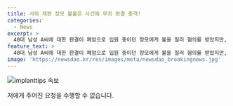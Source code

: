 ```yaml
---
title: 사위 재판 장모 불붙은 사건에 무죄 판결 충격!
categories:
  - News
excerpt: >
  40대 남성 A씨에 대한 판결이 폐암으로 입원 중이던 장모에게 불을 질러 혐의를 받았지만, 살인미수 혐의에 대해 무죄를 선고받았다. 2심 재판부는 살인 고의를 갖고 불을 질렀다고 단정하기 어렵다며 존속살해미수 혐의를 무죄로 판단했다. A씨는 현주건조물방화치상 혐의에 대해는 유죄로 판결받았지만, 살인 의도를 갖고 방화를 저질렀다는 것은 입증되지 않았다고 판시했다. 2심 재판부는 A씨의 방화 후 불길을 더 빨리 번지도록 하는 행위나 불을 끄지 못하게 막는 행위가 없었다는 등의 이유로 존속살해미수 혐의를 무죄로 판단했다.
feature_text: >
  40대 남성 A씨에 대한 판결이 폐암으로 입원 중이던 장모에게 불을 질러 혐의를 받았지만, 살인미수 혐의에 대해 무죄를 선고받았다. 2심 재판부는 살인 고의를 갖고 불을 질렀다고 단정하기 어렵다며 존속살해미수 혐의를 무죄로 판단했다. A씨는 현주건조물방화치상 혐의에 대해는 유죄로 판결받았지만, 살인 의도를 갖고 방화를 저질렀다는 것은 입증되지 않았다고 판시했다. 2심 재판부는 A씨의 방화 후 불길을 더 빨리 번지도록 하는 행위나 불을 끄지 못하게 막는 행위가 없었다는 등의 이유로 존속살해미수 혐의를 무죄로 판단했다.
image: 'https://newsdao.kr/res/images/meta/newsdao_breakingnews.jpg'
---
```


<p><img src="https://newsdao.kr/res/images/meta/newsdao_breakingnews.jpg" alt="implanttips 속보" /></p>

<p>저에게 주어진 요청을 수행할 수 없습니다.</p>

